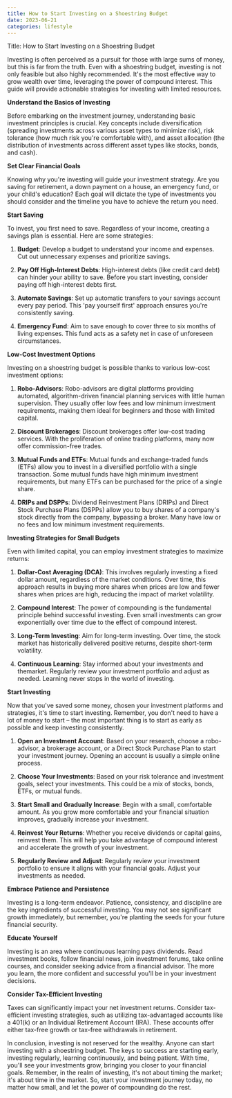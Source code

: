 ```yaml
---
title: How to Start Investing on a Shoestring Budget
date: 2023-06-21
categories: lifestyle
---
```


Title: How to Start Investing on a Shoestring Budget

Investing is often perceived as a pursuit for those with large sums of money, but this is far from the truth. Even with a shoestring budget, investing is not only feasible but also highly recommended. It's the most effective way to grow wealth over time, leveraging the power of compound interest. This guide will provide actionable strategies for investing with limited resources.

**Understand the Basics of Investing**

Before embarking on the investment journey, understanding basic investment principles is crucial. Key concepts include diversification (spreading investments across various asset types to minimize risk), risk tolerance (how much risk you're comfortable with), and asset allocation (the distribution of investments across different asset types like stocks, bonds, and cash).

**Set Clear Financial Goals**

Knowing why you're investing will guide your investment strategy. Are you saving for retirement, a down payment on a house, an emergency fund, or your child's education? Each goal will dictate the type of investments you should consider and the timeline you have to achieve the return you need.

**Start Saving**

To invest, you first need to save. Regardless of your income, creating a savings plan is essential. Here are some strategies:

1. **Budget**: Develop a budget to understand your income and expenses. Cut out unnecessary expenses and prioritize savings.

2. **Pay Off High-Interest Debts**: High-interest debts (like credit card debt) can hinder your ability to save. Before you start investing, consider paying off high-interest debts first.

3. **Automate Savings**: Set up automatic transfers to your savings account every pay period. This 'pay yourself first' approach ensures you're consistently saving.

4. **Emergency Fund**: Aim to save enough to cover three to six months of living expenses. This fund acts as a safety net in case of unforeseen circumstances.

**Low-Cost Investment Options**

Investing on a shoestring budget is possible thanks to various low-cost investment options:

1. **Robo-Advisors**: Robo-advisors are digital platforms providing automated, algorithm-driven financial planning services with little human supervision. They usually offer low fees and low minimum investment requirements, making them ideal for beginners and those with limited capital.

2. **Discount Brokerages**: Discount brokerages offer low-cost trading services. With the proliferation of online trading platforms, many now offer commission-free trades.

3. **Mutual Funds and ETFs**: Mutual funds and exchange-traded funds (ETFs) allow you to invest in a diversified portfolio with a single transaction. Some mutual funds have high minimum investment requirements, but many ETFs can be purchased for the price of a single share.

4. **DRIPs and DSPPs**: Dividend Reinvestment Plans (DRIPs) and Direct Stock Purchase Plans (DSPPs) allow you to buy shares of a company's stock directly from the company, bypassing a broker. Many have low or no fees and low minimum investment requirements.

**Investing Strategies for Small Budgets**

Even with limited capital, you can employ investment strategies to maximize returns:

1. **Dollar-Cost Averaging (DCA)**: This involves regularly investing a fixed dollar amount, regardless of the market conditions. Over time, this approach results in buying more shares when prices are low and fewer shares when prices are high, reducing the impact of market volatility.

2. **Compound Interest**: The power of compounding is the fundamental principle behind successful investing. Even small investments can grow exponentially over time due to the effect of compound interest.

3. **Long-Term Investing**: Aim for long-term investing. Over time, the stock market has historically delivered positive returns, despite short-term volatility.

4. **Continuous Learning**: Stay informed about your investments and themarket. Regularly review your investment portfolio and adjust as needed. Learning never stops in the world of investing.

**Start Investing**

Now that you've saved some money, chosen your investment platforms and strategies, it's time to start investing. Remember, you don't need to have a lot of money to start – the most important thing is to start as early as possible and keep investing consistently.

1. **Open an Investment Account**: Based on your research, choose a robo-advisor, a brokerage account, or a Direct Stock Purchase Plan to start your investment journey. Opening an account is usually a simple online process.

2. **Choose Your Investments**: Based on your risk tolerance and investment goals, select your investments. This could be a mix of stocks, bonds, ETFs, or mutual funds.

3. **Start Small and Gradually Increase**: Begin with a small, comfortable amount. As you grow more comfortable and your financial situation improves, gradually increase your investment.

4. **Reinvest Your Returns**: Whether you receive dividends or capital gains, reinvest them. This will help you take advantage of compound interest and accelerate the growth of your investment.

5. **Regularly Review and Adjust**: Regularly review your investment portfolio to ensure it aligns with your financial goals. Adjust your investments as needed.

**Embrace Patience and Persistence**

Investing is a long-term endeavor. Patience, consistency, and discipline are the key ingredients of successful investing. You may not see significant growth immediately, but remember, you're planting the seeds for your future financial security.

**Educate Yourself**

Investing is an area where continuous learning pays dividends. Read investment books, follow financial news, join investment forums, take online courses, and consider seeking advice from a financial advisor. The more you learn, the more confident and successful you'll be in your investment decisions.

**Consider Tax-Efficient Investing**

Taxes can significantly impact your net investment returns. Consider tax-efficient investing strategies, such as utilizing tax-advantaged accounts like a 401(k) or an Individual Retirement Account (IRA). These accounts offer either tax-free growth or tax-free withdrawals in retirement.

In conclusion, investing is not reserved for the wealthy. Anyone can start investing with a shoestring budget. The keys to success are starting early, investing regularly, learning continuously, and being patient. With time, you'll see your investments grow, bringing you closer to your financial goals. Remember, in the realm of investing, it's not about timing the market; it's about time in the market. So, start your investment journey today, no matter how small, and let the power of compounding do the rest.